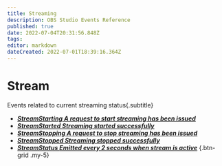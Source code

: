 ```yaml
---
title: Streaming
description: OBS Studio Events Reference
published: true
date: 2022-07-04T20:31:56.848Z
tags:
editor: markdown
dateCreated: 2022-07-01T18:39:16.364Z
---
```


# Stream
Events related to current streaming status{.subtitle}
* [***StreamStarting ***A request to start streaming has been issued******](/en/Broadcasters/OBS/Events/Streaming/StreamStarting)
* [***StreamStarted ***Streaming started successfully******](/en/Broadcasters/OBS/Events/Streaming/StreamStarted)
* [***StreamStopping ***A request to stop streaming has been issued******](/en/Broadcasters/OBS/Events/Streaming/StreamStopping)
* [***StreamStopped ***Streaming stopped successfully******](/en/Broadcasters/OBS/Events/Streaming/StreamStopped)
* [***StreamStatus ***Emitted every 2 seconds when stream is active******](/en/Broadcasters/OBS/Events/Streaming/StreamStatus)
{.btn-grid .my-5}